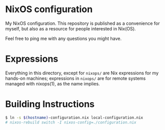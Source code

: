 NixOS configuration
===

My NixOS configuration.
This repository is published as a convenience for myself,
but also as a resource for people interested in Nix(OS).

Feel free to ping me with any questions you might have.

Expressions
===
Everything in this directory, except for `nixops/` are Nix expressions for my hands-on machines;
expressions in `nixops/` are for remote systems managed with nixops(1), as the name implies.

Building Instructions
===

```sh
$ ln -s $(hostname)-configuration.nix local-configuration.nix
# nixos-rebuild switch -I nixos-config=./configuration.nix
```
